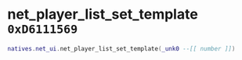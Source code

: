 # net_player_list_set_template `0xD6111569`

```lua
natives.net_ui.net_player_list_set_template(_unk0 --[[ number ]])
```